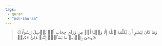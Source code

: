```yaml
---
tags: 
 - quran 
 - "Ash-Shuraa"
---
```


> ۞وَمَا كَانَ لِبَشَرٍ أَن يُكَلِّمَهُ ٱللَّهُ إِلَّا وَحۡيًا أَوۡ مِن وَرَآيِٕ حِجَابٍ أَوۡ يُرۡسِلَ رَسُولٗا فَيُوحِيَ بِإِذۡنِهِۦ مَا يَشَآءُۚ إِنَّهُۥ عَلِيٌّ حَكِيمٞ
